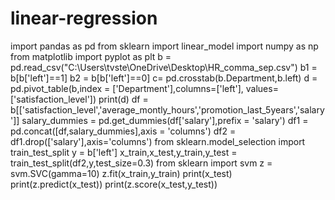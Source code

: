 # linear-regression
import pandas as pd
from sklearn import linear_model
import numpy as np
from matplotlib import pyplot as plt
b = pd.read_csv("C:\\Users\\tvste\\OneDrive\\Desktop\\HR_comma_sep.csv")
b1 = b[b['left']==1]
b2 = b[b['left']==0]
c= pd.crosstab(b.Department,b.left)
d = pd.pivot_table(b,index = ['Department'],columns=['left'], values=['satisfaction_level'])
print(d)
df = b[['satisfaction_level','average_montly_hours','promotion_last_5years','salary']]
salary_dummies = pd.get_dummies(df['salary'],prefix = 'salary')
df1 = pd.concat([df,salary_dummies],axis = 'columns')
df2 = df1.drop(['salary'],axis='columns')
from sklearn.model_selection import train_test_split
y = b['left']
x_train,x_test,y_train,y_test = train_test_split(df2,y,test_size=0.3)
from sklearn import svm
z = svm.SVC(gamma=10)
z.fit(x_train,y_train)
print(x_test)
print(z.predict(x_test))
print(z.score(x_test,y_test))
